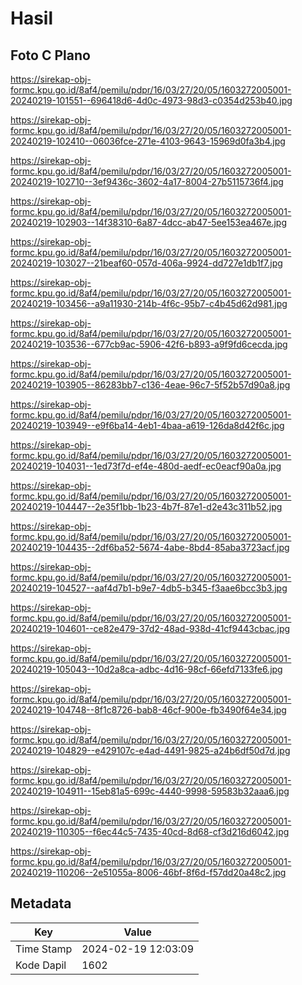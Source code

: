 # Hasil

## Foto C Plano

https://sirekap-obj-formc.kpu.go.id/8af4/pemilu/pdpr/16/03/27/20/05/1603272005001-20240219-101551--696418d6-4d0c-4973-98d3-c0354d253b40.jpg

https://sirekap-obj-formc.kpu.go.id/8af4/pemilu/pdpr/16/03/27/20/05/1603272005001-20240219-102410--06036fce-271e-4103-9643-15969d0fa3b4.jpg

https://sirekap-obj-formc.kpu.go.id/8af4/pemilu/pdpr/16/03/27/20/05/1603272005001-20240219-102710--3ef9436c-3602-4a17-8004-27b5115736f4.jpg

https://sirekap-obj-formc.kpu.go.id/8af4/pemilu/pdpr/16/03/27/20/05/1603272005001-20240219-102903--14f38310-6a87-4dcc-ab47-5ee153ea467e.jpg

https://sirekap-obj-formc.kpu.go.id/8af4/pemilu/pdpr/16/03/27/20/05/1603272005001-20240219-103027--21beaf60-057d-406a-9924-dd727e1db1f7.jpg

https://sirekap-obj-formc.kpu.go.id/8af4/pemilu/pdpr/16/03/27/20/05/1603272005001-20240219-103456--a9a11930-214b-4f6c-95b7-c4b45d62d981.jpg

https://sirekap-obj-formc.kpu.go.id/8af4/pemilu/pdpr/16/03/27/20/05/1603272005001-20240219-103536--677cb9ac-5906-42f6-b893-a9f9fd6cecda.jpg

https://sirekap-obj-formc.kpu.go.id/8af4/pemilu/pdpr/16/03/27/20/05/1603272005001-20240219-103905--86283bb7-c136-4eae-96c7-5f52b57d90a8.jpg

https://sirekap-obj-formc.kpu.go.id/8af4/pemilu/pdpr/16/03/27/20/05/1603272005001-20240219-103949--e9f6ba14-4eb1-4baa-a619-126da8d42f6c.jpg

https://sirekap-obj-formc.kpu.go.id/8af4/pemilu/pdpr/16/03/27/20/05/1603272005001-20240219-104031--1ed73f7d-ef4e-480d-aedf-ec0eacf90a0a.jpg

https://sirekap-obj-formc.kpu.go.id/8af4/pemilu/pdpr/16/03/27/20/05/1603272005001-20240219-104447--2e35f1bb-1b23-4b7f-87e1-d2e43c311b52.jpg

https://sirekap-obj-formc.kpu.go.id/8af4/pemilu/pdpr/16/03/27/20/05/1603272005001-20240219-104435--2df6ba52-5674-4abe-8bd4-85aba3723acf.jpg

https://sirekap-obj-formc.kpu.go.id/8af4/pemilu/pdpr/16/03/27/20/05/1603272005001-20240219-104527--aaf4d7b1-b9e7-4db5-b345-f3aae6bcc3b3.jpg

https://sirekap-obj-formc.kpu.go.id/8af4/pemilu/pdpr/16/03/27/20/05/1603272005001-20240219-104601--ce82e479-37d2-48ad-938d-41cf9443cbac.jpg

https://sirekap-obj-formc.kpu.go.id/8af4/pemilu/pdpr/16/03/27/20/05/1603272005001-20240219-105043--10d2a8ca-adbc-4d16-98cf-66efd7133fe6.jpg

https://sirekap-obj-formc.kpu.go.id/8af4/pemilu/pdpr/16/03/27/20/05/1603272005001-20240219-104748--8f1c8726-bab8-46cf-900e-fb3490f64e34.jpg

https://sirekap-obj-formc.kpu.go.id/8af4/pemilu/pdpr/16/03/27/20/05/1603272005001-20240219-104829--e429107c-e4ad-4491-9825-a24b6df50d7d.jpg

https://sirekap-obj-formc.kpu.go.id/8af4/pemilu/pdpr/16/03/27/20/05/1603272005001-20240219-104911--15eb81a5-699c-4440-9998-59583b32aaa6.jpg

https://sirekap-obj-formc.kpu.go.id/8af4/pemilu/pdpr/16/03/27/20/05/1603272005001-20240219-110305--f6ec44c5-7435-40cd-8d68-cf3d216d6042.jpg

https://sirekap-obj-formc.kpu.go.id/8af4/pemilu/pdpr/16/03/27/20/05/1603272005001-20240219-110206--2e51055a-8006-46bf-8f6d-f57dd20a48c2.jpg


## Metadata

| Key        | Value               |
| ---------- | ------------------- |
| Time Stamp | 2024-02-19 12:03:09 |
| Kode Dapil | 1602                |



